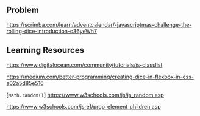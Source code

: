 ## Problem

https://scrimba.com/learn/adventcalendar/-javascriptmas-challenge-the-rolling-dice-introduction-c36yeWh7

## Learning Resources

https://www.digitalocean.com/community/tutorials/js-classlist

https://medium.com/better-programming/creating-dice-in-flexbox-in-css-a02a5d85e516

[`Math.random()`] https://www.w3schools.com/js/js_random.asp

https://www.w3schools.com/jsref/prop_element_children.asp